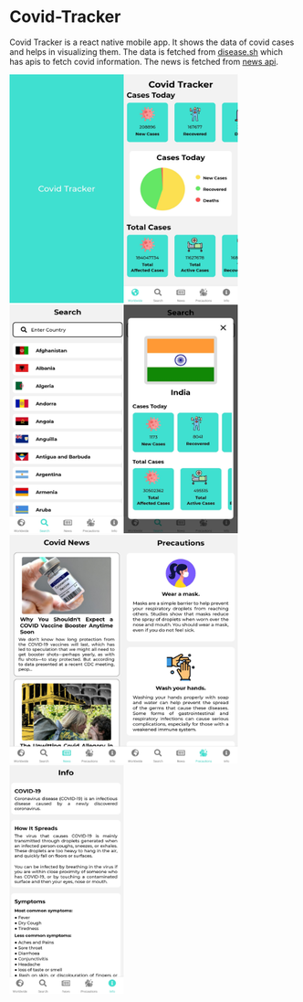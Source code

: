 # Covid-Tracker

Covid Tracker is a react native mobile app. It shows the data of covid cases and helps in visualizing them. The data is fetched from [disease.sh](https://disease.sh/docs/) which has apis to fetch covid information. The news is fetched from [news api](https://newsapi.org).

<img src="https://github.com/ksnvdkalyan/Covid-Tracker/blob/main/images/SplashScreen.jpg" width="200" height="400" /><img src="https://github.com/ksnvdkalyan/Covid-Tracker/blob/main/images/Home.jpg" width="200" height="400" /><img src="https://github.com/ksnvdkalyan/Covid-Tracker/blob/main/images/Search.jpg" width="200" height="400" /><img src="https://github.com/ksnvdkalyan/Covid-Tracker/blob/main/images/CountryInfo.jpg" width="200" height="400" /><img src="https://github.com/ksnvdkalyan/Covid-Tracker/blob/main/images/News.jpg" width="200" height="400" /><img src="https://github.com/ksnvdkalyan/Covid-Tracker/blob/main/images/Precautions.jpg" width="200" height="400" /><img src="https://github.com/ksnvdkalyan/Covid-Tracker/blob/main/images/Info.jpg" width="200" height="400" />
